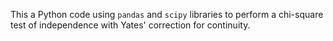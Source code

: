 This a Python code using `pandas` and `scipy` libraries to perform a chi-square test of independence with Yates' correction for continuity.
